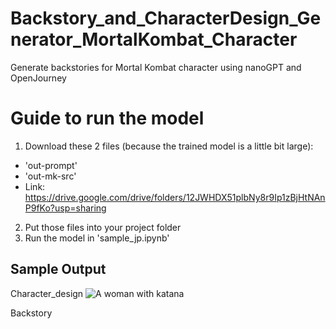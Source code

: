 # Backstory_and_CharacterDesign_Generator_MortalKombat_Character
Generate backstories for Mortal Kombat character using nanoGPT and OpenJourney


# Guide to run the model

1. Download these 2 files (because the trained model is a little bit large):
  - 'out-prompt'
  - 'out-mk-src'
  - Link: https://drive.google.com/drive/folders/12JWHDX51plbNy8r9Ip1zBjHtNAnP9fKo?usp=sharing
2. Put those files into your project folder
3. Run the model in 'sample_jp.ipynb'


## Sample Output

Character_design
![A woman with katana]([image_url](https://github.com/TasnimSyamim/backstories_generator_mk/blob/main/output/mk1.png)https://github.com/TasnimSyamim/backstories_generator_mk/blob/main/output/mk1.png)

Backstory
